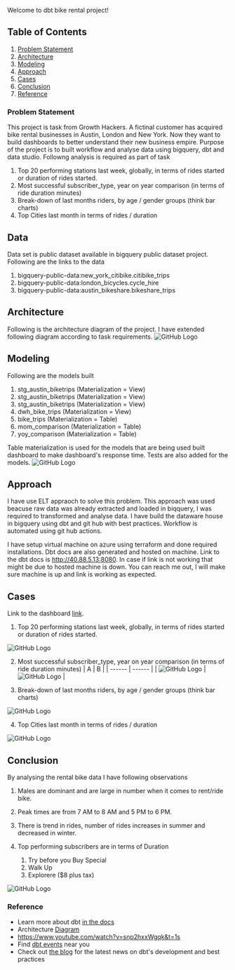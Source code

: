 Welcome to dbt bike rental project!

## Table of Contents
1. [Problem Statement](#problem-statement)
2. [Architecture](#architecture)
3. [Modeling](#modeling)
4. [Approach](#approach)
5. [Cases](#cases)
6. [Conclusion](#conclusion)
7. [Reference](#reference)



### Problem Statement
This project is task from Growth Hackers. A fictinal customer has acquired bike rental businesses in Austin, London and New York. Now they want to build dashboards to better understand their new business empire. Purpose of the project is to built workflow and analyse data using bigquery, dbt and data studio. Followng analysis is required as part of task

1. Top 20 performing stations last week, globally, in terms of rides started or duration of
rides started.
2. Most successful subscriber_type, year on year comparison (in terms of ride duration
minutes)
3. Break-down of last months riders, by age / gender groups (think bar charts)
4. Top Cities last month in terms of rides / duration

 ## Data ##
Data set is public dataset available in bigquery public dataset project. Following are the links to the data

1.  bigquery-public-data:new_york_citibike.citibike_trips
2.  bigquery-public-data:london_bicycles.cycle_hire
3.  bigquery-public-data:austin_bikeshare.bikeshare_trips



## Architecture
Following is the architecture diagram of the project. I have extended following diagram according to task requirements.
![GitHub Logo](/images/dbt-arch.png)

## Modeling
Following are the models built
1. stg_austin_biketrips (Materialization = View)
2. stg_austin_biketrips (Materialization = View)
3. stg_austin_biketrips (Materialization = View)
4. dwh_bike_trips (Materialization = View)
5. bike_trips (Materialization = Table)
6. mom_comparison (Materialization = Table)
7. yoy_comparison (Materialization = Table)

Table materialization is used for the models that are being used built dashboard to make dashboard's response time. Tests are also added for the models.
![GitHub Logo](/images/Modeling.PNG)




## Approach
I have use ELT appraoch to solve this problem. This approach was used beacuse raw data was already extracted and loaded in biqquery, I was required to transformed and analyse data. I have build the dataware house in bigquery using dbt and git hub with best practices. Workflow is automated using git hub actions. 

I have setup virtual machine on azure using terraform and done required installations. Dbt docs are also generated and hosted on machine. Link to the dbt docs is http://40.88.5.13:8080. In case if link is not working that might be due to hosted machine is down. You can reach me out, I will make sure machine is up and link is working as expected.



## Cases
Link to the dashboard [link](https://datastudio.google.com/reporting/c1de4bd1-a4e3-45b6-83fa-fe46e9e502bb).

1. Top 20 performing stations last week, globally, in terms of rides started or duration of
rides started.

![GitHub Logo](/images/Q1.PNG)

2. Most successful subscriber_type, year on year comparison (in terms of ride duration
minutes)
| A | B |
| ------ | ------ |
| ![GitHub Logo](/images/Q2-a.PNG)  | ![GitHub Logo](/images/Q2-b.PNG) |
   

3. Break-down of last months riders, by age / gender groups (think bar charts)

![GitHub Logo](/images/Q3.PNG)  

4. Top Cities last month in terms of rides / duration

![GitHub Logo](/images/Q4.PNG)  



## Conclusion
By analysing the rental bike data I have following observations
1. Males are dominant and are large in number when it comes to rent/ride bike.
2. Peak times are from 7 AM to 8 AM and 5 PM to 6 PM.
3. There is trend in rides, number of rides increases in summer and decreased in winter.
4. Top performing subscribers are in terms of Duration

    1. Try before you Buy Special
    2. Walk Up
    3. Explorere ($8 plus tax)

![GitHub Logo](/images/dashboard.jpg)  



### Reference
- Learn more about dbt [in the docs](https://docs.getdbt.com/docs/introduction)
- Architecture [Diagram](https://raw.githubusercontent.com/fishtown-analytics/dbt/6c6649f9129d5d108aa3b0526f634cd8f3a9d1ed/etc/dbt-arch.png)
- https://www.youtube.com/watch?v=snp2hxxWgqk&t=1s
- Find [dbt events](https://events.getdbt.com) near you
- Check out [the blog](https://blog.getdbt.com/) for the latest news on dbt's development and best practices
